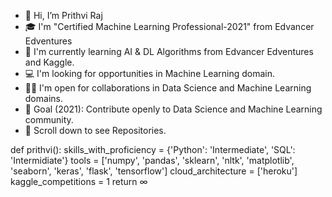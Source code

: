 - 👋 Hi, I’m Prithvi Raj
- 🎓 I'm "Certified Machine Learning Professional-2021" from Edvancer Edventures
- 🌱 I'm currently learning AI & DL Algorithms from Edvancer Edventures and Kaggle.
- 💻 I'm looking for opportunities in Machine Learning domain.
- 🤝🏻 I'm open for collaborations in Data Science and Machine Learning domains.
- 🎯 Goal (2021): Contribute openly to Data Science and Machine Learning community.
- 📌 Scroll down to see Repositories.

def prithvi():
  skills_with_proficiency = {'Python': 'Intermediate', 'SQL': 'Intermidiate'}
  tools = ['numpy', 'pandas', 'sklearn', 'nltk', 'matplotlib', 'seaborn', 'keras', 'flask', 'tensorflow']
  cloud_architecture = ['heroku']
  kaggle_competitions = 1
  return ∞

